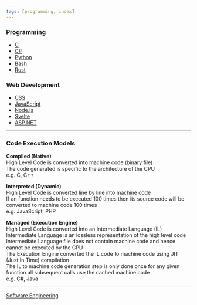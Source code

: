 ```yaml
---
tags: [programming, index]
---
```


### Programming

* [C](C/C.md)
* [C#](C%20Sharp/C%20Sharp.md)
* [Python](Python/Python.md)
* [Bash](../../Operating%20System/Linux/Shell%20Scripting/Bash.md)
* [Rust](Rust/Rust.md)

### Web Development

* [CSS](CSS/CSS.md)
* [JavaScript](JavaScript/JavaScript.md)
* [Node.js](Node.js/Node.js.md)
* [Svelte](Svelte/Svelte.md)
* [ASP.NET](ASP.NET/ASP.NET.md)

---

### Code Execution Models

**Compiled (Native)**  
High Level Code is converted into machine code (binary file)  
The code generated is specific to the architecture of the CPU  
e.g. C, C++

**Interpreted (Dynamic)**  
High Level Code is converted line by line into machine code  
If an function needs to be executed 100 times then its source code will be converted to machine code 100 times  
e.g. JavaScript, PHP

**Managed (Execution Engine)**  
High Level Code is converted into an Intermediate Language (IL)  
Intermediate Language is an lossless representation of the high level code  
Intermediate Language file does not contain machine code and hence cannot be executed by the CPU  
The Execution Engine converted the IL code to machine code using JIT (Just In Time) compilation  
The IL to machine code generation step is only done once for any given function all subsequent calls use the cached machine code  
e.g. C#, Java

---

[Software Engineering](../Software%20Engineering.md)
